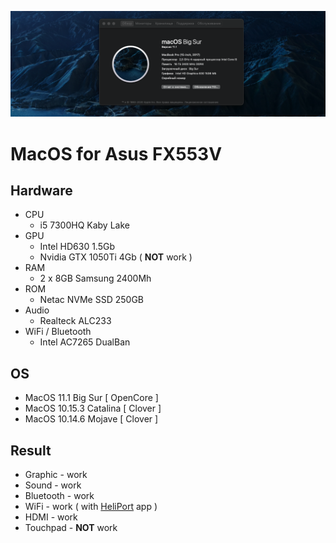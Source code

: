 ![MacOS for Asus FX553V](preview.png)

# MacOS for Asus FX553V

## Hardware
* CPU
  * i5 7300HQ Kaby Lake
* GPU
  * Intel HD630 1.5Gb
  * Nvidia GTX 1050Ti 4Gb ( <b>NOT</b> work )
* RAM
  * 2 x 8GB Samsung 2400Mh
* ROM
  * Netac NVMe SSD 250GB
* Audio
  * Realteck ALC233
* WiFi / Bluetooth
  * Intel AC7265 DualBan

## OS

* MacOS 11.1 Big Sur      [ OpenCore ]
* MacOS 10.15.3 Catalina  [ Clover ]
* MacOS 10.14.6 Mojave    [ Clover ]

## Result

* Graphic - work
* Sound - work
* Bluetooth - work
* WiFi - work ( with <a href="https://github.com/OpenIntelWireless/HeliPort/releases">HeliPort</a>  app )
* HDMI - work 
* Touchpad - <b>NOT</b> work
